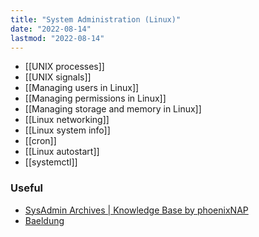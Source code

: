 ```yaml
---
title: "System Administration (Linux)"
date: "2022-08-14"
lastmod: "2022-08-14"
---
```


- [[UNIX processes]]
- [[UNIX signals]]
- [[Managing users in Linux]]
- [[Managing permissions in Linux]]
- [[Managing storage and memory in Linux]]
- [[Linux networking]]
- [[Linux system info]]
- [[cron]]
- [[Linux autostart]]
- [[systemctl]]

### Useful
- [SysAdmin Archives | Knowledge Base by phoenixNAP](https://phoenixnap.com/kb/category/sysadmin)
- [Baeldung](https://www.baeldung.com/linux/)

